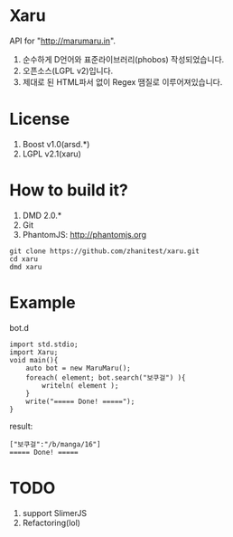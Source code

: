 # Xaru
API for "http://marumaru.in".

  1. 순수하게 D언어와 표준라이브러리(phobos) 작성되었습니다.
  2. 오픈소스(LGPL v2)입니다.
  3. 제대로 된 HTML파서 없이 Regex 땜질로 이루어져있습니다.



# License
  1. Boost v1.0(arsd.*)
  2. LGPL v2.1(xaru)



# How to build it?
  1. DMD 2.0.*
  2. Git
  3. PhantomJS: http://phantomjs.org
```
git clone https://github.com/zhanitest/xaru.git
cd xaru
dmd xaru
```



# Example
bot.d
```
import std.stdio;
import Xaru;
void main(){
	auto bot = new MaruMaru();
	foreach( element; bot.search("보쿠걸") ){
		writeln( element );
	}
	write("===== Done! =====");
}
```

result:
```
["보쿠걸":"/b/manga/16"]
===== Done! =====
```



# TODO
  1. support SlimerJS
  2. Refactoring(lol)
